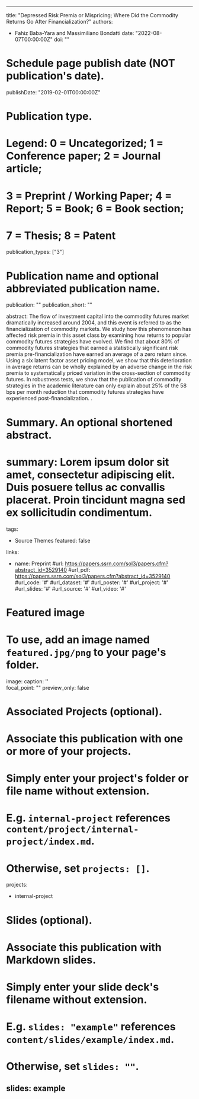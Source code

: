 
---
title: "Depressed Risk Premia or Mispricing; Where Did the Commodity Returns Go After Financialization?"
authors:
- Fahiz Baba-Yara and Massimiliano Bondatti
date: "2022-08-07T00:00:00Z"
doi: ""

# Schedule page publish date (NOT publication's date).
publishDate: "2019-02-01T00:00:00Z"

# Publication type.
# Legend: 0 = Uncategorized; 1 = Conference paper; 2 = Journal article;
# 3 = Preprint / Working Paper; 4 = Report; 5 = Book; 6 = Book section;
# 7 = Thesis; 8 = Patent
publication_types: ["3"]

# Publication name and optional abbreviated publication name.
publication: ""
publication_short: ""

abstract: The flow of investment capital into the commodity futures market dramatically increased around 2004, and this event is referred to as the financialization of commodity markets. We study how this phenomenon has affected risk premia in this asset class by examining how returns to popular commodity futures strategies have evolved. We find that about 80\% of commodity futures strategies that earned a statistically significant risk premia pre-financialization have earned an average of a zero return since. Using a six latent factor asset pricing model, we show that this deterioration in average returns can be wholly explained by an adverse change in the risk premia to systematically priced variation in the cross-section of commodity futures. In robustness tests, we show that the publication of commodity strategies in the academic literature can only explain about 25\% of the 58 bps per month reduction that commodity futures strategies have experienced post-financialization. .

# Summary. An optional shortened abstract.
# summary: Lorem ipsum dolor sit amet, consectetur adipiscing elit. Duis posuere tellus ac convallis placerat. Proin tincidunt magna sed ex sollicitudin condimentum.

tags:
- Source Themes
featured: false

links:
- name: Preprint
  #url: https://papers.ssrn.com/sol3/papers.cfm?abstract_id=3529140
#url_pdf: https://papers.ssrn.com/sol3/papers.cfm?abstract_id=3529140
#url_code: '#'
#url_dataset: '#'
#url_poster: '#'
#url_project: '#'
#url_slides: '#'
#url_source: '#'
#url_video: '#'

# Featured image
# To use, add an image named `featured.jpg/png` to your page's folder. 
image:
  caption: ''  
  focal_point: ""
  preview_only: false

# Associated Projects (optional).
#   Associate this publication with one or more of your projects.
#   Simply enter your project's folder or file name without extension.
#   E.g. `internal-project` references `content/project/internal-project/index.md`.
#   Otherwise, set `projects: []`.
projects:
- internal-project

# Slides (optional).
#   Associate this publication with Markdown slides.
#   Simply enter your slide deck's filename without extension.
#   E.g. `slides: "example"` references `content/slides/example/index.md`.
#   Otherwise, set `slides: ""`.
slides: example
--- 
